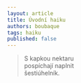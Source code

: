 ```yaml
---
layout: article
title: Úvodní haiku
authors: boubaque
tags: haiku
published: false
---
```

> S kapkou nektaru<br />
> pospíchají naplnit<br />
> šestiúhelník.
